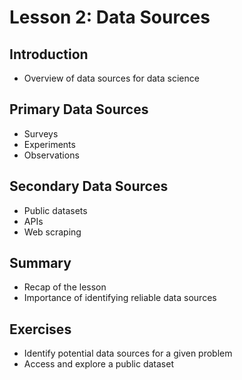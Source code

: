 # Lesson 2: Data Sources

## Introduction
- Overview of data sources for data science

## Primary Data Sources
- Surveys
- Experiments
- Observations

## Secondary Data Sources
- Public datasets
- APIs
- Web scraping

## Summary
- Recap of the lesson
- Importance of identifying reliable data sources

## Exercises
- Identify potential data sources for a given problem
- Access and explore a public dataset
